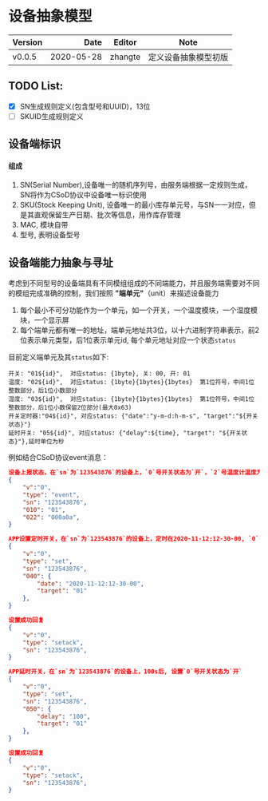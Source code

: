# 设备抽象模型

| Version | Date | Editor | Note |
| :-----| ----: | :----: |:----: |
| v0.0.5 | 2020-05-28 | zhangte | 定义设备抽象模型初版|

## TODO List:
- [x] SN生成规则定义(包含型号和UUID)，13位
- [ ] SKUID生成规则定义
## 设备端标识
#### 组成
1. SN(Serial Number),设备唯一的随机序列号，由服务端根据一定规则生成，SN将作为CSoD协议中设备唯一标识使用
2. SKU(Stock Keeping Unit), 设备唯一的最小库存单元号，与SN一一对应，但是其直观保留生产日期、批次等信息，用作库存管理
3. MAC, 模块自带
4. 型号, 表明设备型号
## 设备端能力抽象与寻址
考虑到不同型号的设备端具有不同模组组成的不同端能力，并且服务端需要对不同的模组完成准确的控制，我们按照 **"端单元"**（unit）来描述设备能力
1. 每个最小不可分功能作为一个单元，如一个开关，一个温度模块，一个湿度模块，一个显示屏
2. 每个端单元都有唯一的地址，端单元地址共3位，以十六进制字符串表示，前2位表示单元类型，后1位表示单元id, 每个单元地址对应一个状态`status`

目前定义端单元及其`status`如下:
```
开关: "01${id}",  对应status: {1byte}, 关: 00, 开: 01
温度: "02${id}",  对应status: {1byte}{1bytes}{1bytes}  第1位符号，中间1位整数部分，后1位小数部分
湿度: "03${id}",  对应status: {1byte}{1bytes}{1bytes}  第1位符号，中间1位整数部分，后1位小数保留2位部分(最大0x63)
开关定时器:"04${id}", 对应status: {"date":"y-m-d:h-m-s", "target":"${开关状态}"}
延时开关: "05${id}", 对应status: {"delay":${time}, "target": "${开关状态}"},延时单位为秒
```
例如结合CSoD协议event消息：
```json
设备上报状态，在`sn`为`123543876`的设备上，`0`号开关状态为`开`，`2`号温度计温度为`+10.10℃`
{
	"v":"0",
	"type": "event",
	"sn": "123543876",                    
	"010": "01",
	"022": "000a0a",
}
```
```json
APP设置定时开关，在`sn`为`123543876`的设备上，定时在2020-11-12:12-30-00, `0`号开关状态为`开`
{
	"v":"0",
	"type": "set",
	"sn": "123543876", 
	"040": {
		"date": "2020-11-12:12-30-00",
		"target": "01"
	},
}

设置成功回复
{
	"v":"0",
	"type": "setack",
	"sn": "123543876",
}
```

```json
APP延时开关，在`sn`为`123543876`的设备上，100s后, 设置`0`号开关状态为`开`
{
	"v":"0",
	"type": "set",
	"sn": "123543876", 
	"050": {
		"delay": "100",
		"target": "01"
	},
}

设置成功回复
{
	"v":"0",
	"type": "setack",
	"sn": "123543876",
}
```

